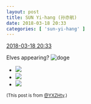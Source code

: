 ```yaml
---
layout: post
title: SUN Yi-hang (孙亦航)
date: 2018-03-18 20:33
categories: [ 'sun-yi-hang' ]
---
```


<div class="weibo-info">
  <a href="https://weibo.com/2565158051/G7YOTebhC">2018-03-18 20:33</a>
</div>

Elves appearing? ![doge](https://img.t.sinajs.cn/t4/appstyle/expression/ext/normal/b6/doge_org.gif)

<!-- more -->

<ul class="weibo-pic-list-1">
  <li class="weibo-pic">
    <a href="//wx2.sinaimg.cn/mw690/98e534a3gy1fph8qzw9msj21o01o1b29.jpg"><img src="//wx2.sinaimg.cn/thumb150/98e534a3gy1fph8qzw9msj21o01o1b29.jpg"/></a>
  </li>
  <li class="weibo-pic">
    <a href="//wx3.sinaimg.cn/mw690/98e534a3gy1fph8qwtaarj21o01o1b29.jpg"><img src="//wx3.sinaimg.cn/thumb150/98e534a3gy1fph8qwtaarj21o01o1b29.jpg"/></a>
  </li>
  <li class="weibo-pic">
    <a href="//wx1.sinaimg.cn/mw690/98e534a3gy1fph8r3hm6vj21ip1iq4qp.jpg"><img src="//wx1.sinaimg.cn/thumb150/98e534a3gy1fph8r3hm6vj21ip1iq4qp.jpg"/></a>
  </li>
</ul>

<small>(This post is from [@YXZHty](http://weibo.com/2565158051).)</small>
